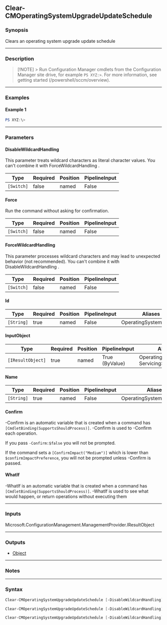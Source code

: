 Clear-CMOperatingSystemUpgradeUpdateSchedule
--------------------------------------------




### Synopsis
Clears an operating system upgrade update schedule



---


### Description

> [!NOTE] > Run Configuration Manager cmdlets from the Configuration Manager site drive, for example `PS XYZ:>`. For more information, see getting started (/powershell/sccm/overview).



---


### Examples
#### Example 1
```PowerShell
PS XYZ:\>
```



---


### Parameters
#### **DisableWildcardHandling**

This parameter treats wildcard characters as literal character values. You can't combine it with ForceWildcardHandling .






|Type      |Required|Position|PipelineInput|
|----------|--------|--------|-------------|
|`[Switch]`|false   |named   |False        |



#### **Force**

Run the command without asking for confirmation.






|Type      |Required|Position|PipelineInput|
|----------|--------|--------|-------------|
|`[Switch]`|false   |named   |False        |



#### **ForceWildcardHandling**

This parameter processes wildcard characters and may lead to unexpected behavior (not recommended). You can't combine it with DisableWildcardHandling .






|Type      |Required|Position|PipelineInput|
|----------|--------|--------|-------------|
|`[Switch]`|false   |named   |False        |



#### **Id**








|Type      |Required|Position|PipelineInput|Aliases               |
|----------|--------|--------|-------------|----------------------|
|`[String]`|true    |named   |False        |OperatingSystemImageId|



#### **InputObject**








|Type             |Required|Position|PipelineInput |Aliases                                   |
|-----------------|--------|--------|--------------|------------------------------------------|
|`[IResultObject]`|true    |named   |True (ByValue)|OperatingSystemImage<br/>ServicingSchedule|



#### **Name**








|Type      |Required|Position|PipelineInput|Aliases                 |
|----------|--------|--------|-------------|------------------------|
|`[String]`|true    |named   |False        |OperatingSystemImageName|



#### **Confirm**
-Confirm is an automatic variable that is created when a command has ```[CmdletBinding(SupportsShouldProcess)]```.
-Confirm is used to -Confirm each operation.

If you pass ```-Confirm:$false``` you will not be prompted.


If the command sets a ```[ConfirmImpact("Medium")]``` which is lower than ```$confirmImpactPreference```, you will not be prompted unless -Confirm is passed.

#### **WhatIf**
-WhatIf is an automatic variable that is created when a command has ```[CmdletBinding(SupportsShouldProcess)]```.
-WhatIf is used to see what would happen, or return operations without executing them


---


### Inputs
Microsoft.ConfigurationManagement.ManagementProvider.IResultObject





---


### Outputs
* [Object](https://learn.microsoft.com/en-us/dotnet/api/System.Object)






---


### Notes




---


### Syntax
```PowerShell
Clear-CMOperatingSystemUpgradeUpdateSchedule [-DisableWildcardHandling] [-Force] [-ForceWildcardHandling] -Id <String> [-Confirm] [-WhatIf] [<CommonParameters>]
```
```PowerShell
Clear-CMOperatingSystemUpgradeUpdateSchedule [-DisableWildcardHandling] [-Force] [-ForceWildcardHandling] -InputObject <IResultObject> [-Confirm] [-WhatIf] [<CommonParameters>]
```
```PowerShell
Clear-CMOperatingSystemUpgradeUpdateSchedule [-DisableWildcardHandling] [-Force] [-ForceWildcardHandling] -Name <String> [-Confirm] [-WhatIf] [<CommonParameters>]
```
